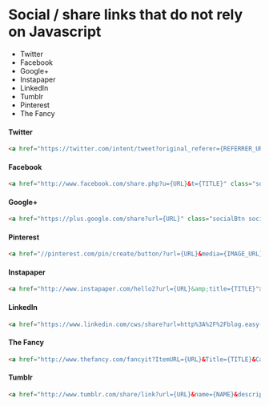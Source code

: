 # Social / share links that do not rely on Javascript

* Twitter
* Facebook
* Google+
* Instapaper
* LinkedIn
* Tumblr
* Pinterest
* The Fancy

#### Twitter
```html
<a href="https://twitter.com/intent/tweet?original_referer={REFERRER_URL}&source=tweetbutton&text={TWEET_TEXT}&url={URL}&via={Username}" title="Tweet" class="socialBtn socialBtn--twitter">Tweet</a>
```

#### Facebook
```html
<a href="http://www.facebook.com/share.php?u={URL}&t={TITLE}" class="socialBtn socialBtn--facebook">Share on Facebook</a>
```


#### Google+
```html
<a href="https://plus.google.com/share?url={URL}" class="socialBtn socialBtn--googlePlus">Google+</a>
```


#### Pinterest
```html
<a href="//pinterest.com/pin/create/button/?url={URL}&media={IMAGE_URL}&description={DESCRIPTION}">Pin it</a>
```


#### Instapaper
```html
<a href="http://www.instapaper.com/hello2?url={URL}&amp;title={TITLE}">Read Later</a>
```


#### LinkedIn
```html
<a href="https://www.linkedin.com/cws/share?url=http%3A%2F%2Fblog.easy-designs.net%2Farchives%2F2011%2F12%2F16%2Fjavascript-less-google-finally%2F&original_referer={REFERRER}">LinkedIn</a>
```


#### The Fancy
```html
<a href="http://www.thefancy.com/fancyit?ItemURL={URL}&Title={TITLE}&Category={CATEGORY}&ImageURL={IMAGE_URL}">Fancy</a>
```


#### Tumblr
```html
<a href="http://www.tumblr.com/share/link?url={URL}&name={NAME}&description={DESCRIPTION}" title="Share on Tumblr">Share on Tumblr</a>
```
